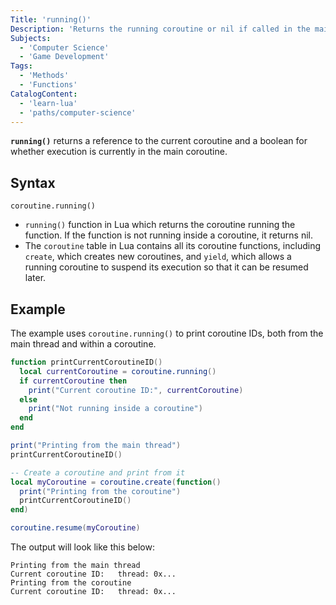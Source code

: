 ```yaml
---
Title: 'running()'
Description: 'Returns the running coroutine or nil if called in the main thread.'
Subjects:
  - 'Computer Science'
  - 'Game Development'
Tags:
  - 'Methods'
  - 'Functions'
CatalogContent:
  - 'learn-lua'
  - 'paths/computer-science'
---
```


**`running()`** returns a reference to the current coroutine and a boolean for whether execution is currently in the main coroutine.

## Syntax

```pseudo
coroutine.running()
```

- `running()` function in Lua which returns the coroutine running the function. If the function is not running inside a coroutine, it returns nil.
- The `coroutine` table in Lua contains all its coroutine functions, including `create`, which creates new coroutines, and `yield`, which allows a running coroutine to suspend its execution so that it can be resumed later.

## Example

The example uses `coroutine.running()` to print coroutine IDs, both from the main thread and within a coroutine.

```lua
function printCurrentCoroutineID()
  local currentCoroutine = coroutine.running()
  if currentCoroutine then
    print("Current coroutine ID:", currentCoroutine)
  else
    print("Not running inside a coroutine")
  end
end

print("Printing from the main thread")
printCurrentCoroutineID()

-- Create a coroutine and print from it
local myCoroutine = coroutine.create(function()
  print("Printing from the coroutine")
  printCurrentCoroutineID()
end)

coroutine.resume(myCoroutine)
```

The output will look like this below:

```shell
Printing from the main thread
Current coroutine ID:	thread: 0x...
Printing from the coroutine
Current coroutine ID:	thread: 0x...
```
